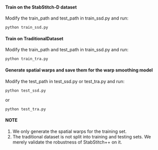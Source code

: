 #### Train on the StabStitch-D dataset
Modify the train_path and test_path in train_ssd.py and run:
```
python train_ssd.py
```
#### Train on TraditionalDataset
Modify the train_path and test_path in train_ssd.py and run:
```
python train_tra.py
```
#### Generate spatial warps and save them for the warp smoothing model
Modify the test_path in test_ssd.py or test_tra.py and run:
```
python test_ssd.py
```
or
```
python test_tra.py
```
#### NOTE
1. We only generate the spatial warps for the training set.
2. The traditional dataset is not split into training and testing sets. We merely validate the robustness of StabStitch++ on it.
